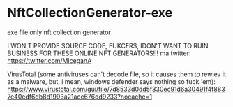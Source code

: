 # NftCollectionGenerator-exe
exe file only nft collection generator


I WON'T PROVIDE SOURCE CODE, FUKCERS, IDON'T WANT TO RUIN BUSINESS FOR THESE ONLINE NFT GENERATORS!!!
ma twitter: https://twitter.com/MiceganA


VirusTotal (some antiviruses can't decode file, so it causes them to rewiev it as a malware, but, i mean, windows defender says nothing so fuck 'em):
https://www.virustotal.com/gui/file/7d8533d0dd5f330ec91d6a30491f4f8837e40edf6db8d1993a21acc676dd9233?nocache=1
